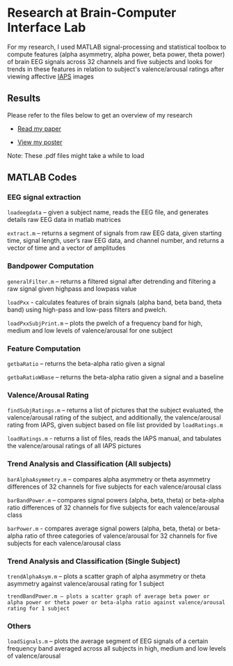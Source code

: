 # Research at Brain-Computer Interface Lab

For my research, I used MATLAB signal-processing and statistical toolbox to compute features (alpha asymmetry, alpha power, beta power, theta power) of brain EEG signals across 32 channels and five subjects and looks for trends in these features in relation to subject's valence/arousal ratings after viewing affective [IAPS](https://en.wikipedia.org/wiki/International_Affective_Picture_System) images

## Results

Please refer to the files below to get an overview of my research

* [Read my paper](/All%20Submissions%20for%20Compilation/SSEF%20Submissions/SSEF%20Main%20Submission.pdf)

* [View my poster](/All%20Submissions%20for%20Compilation/Poster/poster.pdf)

Note: These .pdf files might take a while to load

## MATLAB Codes

### EEG signal extraction

`loadeegdata` – given a subject name, reads the EEG file, and generates details raw EEG data in matlab matrices

`extract.m` – returns a segment of signals from raw EEG data, given starting time, signal length, user’s raw EEG data, and channel number, and returns a vector of time and a vector of amplitudes

### Bandpower Computation

`generalFilter.m` – returns a filtered signal after detrending and filtering a raw signal given highpass and lowpass value

`loadPxx` - calculates features of brain signals (alpha band, beta band, theta band) using high-pass and low-pass filters and pwelch.

`loadPxxSubjPrint.m` – plots the pwelch of a frequency band for high, medium and low levels of valence/arousal for one subject

### Feature Computation

`getbaRatio` – returns the beta-alpha ratio given a signal

`getbaRatioWBase` – returns the beta-alpha ratio given a signal and a baseline

### Valence/Arousal Rating

`findSubjRatings.m` – returns a list of pictures that the subject evaluated, the valence/arousal rating of the subject, and additionally, the valence/arousal rating from IAPS, given subject based on file list provided by `loadRatings.m`

`loadRatings.m` - returns a list of files, reads the IAPS manual, and tabulates the valence/arousal ratings of all IAPS pictures 

### Trend Analysis and Classification (All subjects)

`barAlphaAsymmetry.m` – compares alpha asymmetry or theta asymmetry differences of 32 channels for five subjects for each valence/arousal class

`barBandPower.m` – compares signal powers (alpha, beta, theta) or beta-alpha ratio differences of 32 channels for five subjects for each valence/arousal class

`barPower.m` - compares average signal powers (alpha, beta, theta) or beta-alpha ratio of three categories of valence/arousal for 32 channels for five subjects for each valence/arousal class


### Trend Analysis and Classification (Single Subject)

`trendAlphaAsym.m` – plots a scatter graph of alpha asymmetry or theta asymmetry against valence/arousal rating for 1 subject

`trendBandPower.m – plots a scatter graph of average beta power or alpha power or theta power or beta-alpha ratio against valence/arousal rating for 1 subject`

### Others

`loadSignals.m` – plots the average segment of EEG signals of a certain frequency band averaged across all subjects in high, medium and low levels of valence/arousal
